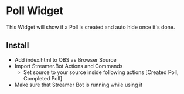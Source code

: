 # Poll Widget
This Widget will show if a Poll is created and auto hide once it's done.

## Install
- Add index.html to OBS as Browser Source
- Import Streamer.Bot Actions and Commands
  - Set source to your source inside following actions [Created Poll, Completed Poll]
- Make sure that Streamer Bot is running while using it

